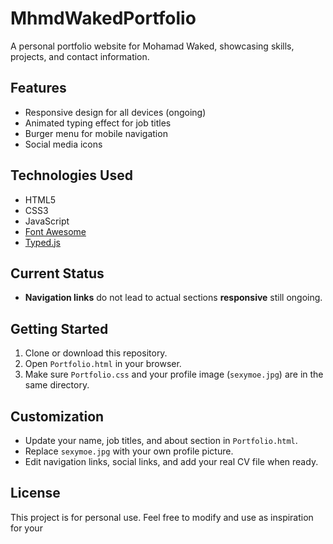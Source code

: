 # MhmdWakedPortfolio

A personal portfolio website for Mohamad Waked, showcasing skills, projects, and contact information.

## Features

- Responsive design for all devices (ongoing)
- Animated typing effect for job titles
- Burger menu for mobile navigation
- Social media icons

## Technologies Used

- HTML5
- CSS3
- JavaScript
- [Font Awesome](https://fontawesome.com/)
- [Typed.js](https://mattboldt.com/demos/typed-js/)

## Current Status

- **Navigation links** do not lead to actual sections **responsive** still ongoing.


## Getting Started

1. Clone or download this repository.
2. Open `Portfolio.html` in your browser.
3. Make sure `Portfolio.css` and your profile image (`sexymoe.jpg`) are in the same directory.

## Customization

- Update your name, job titles, and about section in `Portfolio.html`.
- Replace `sexymoe.jpg` with your own profile picture.
- Edit navigation links, social links, and add your real CV file when ready.

## License

This project is for personal use. Feel free to modify and use as inspiration for your
